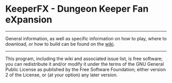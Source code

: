 # KeeperFX - Dungeon Keeper Fan eXpansion

---

General information, as well as specific information on how to play, where to download, or how to build can be found on the [wiki](https://github.com/dkfans/keeperfx/wiki).

---

This program, including the wiki and associated issue list, is free software; you can redistribute it and/or modify it under the terms of the GNU General Public License as published by the Free Software Foundation; either version 2 of the License, or (at your option) any later version.
